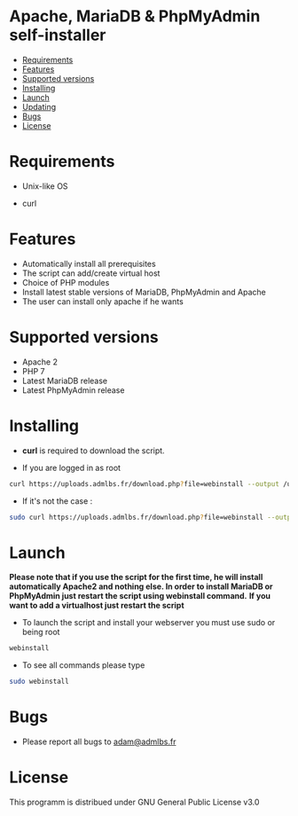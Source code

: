 # Apache, MariaDB & PhpMyAdmin self-installer
* [Requirements](#system-requirements)
* [Features](#features)
* [Supported versions](#supported-versions)
* [Installing](#installing)
* [Launch](#launch)
* [Updating](#updating)
* [Bugs](#bugs)
* [License](#license)

# Requirements

* Unix-like OS

* curl

# Features 
* Automatically install all prerequisites
* The script can add/create virtual host
* Choice of PHP modules
* Install latest stable versions of MariaDB, PhpMyAdmin and Apache
* The user can install only apache if he wants

# Supported versions
* Apache 2
* PHP 7
* Latest MariaDB release
* Latest PhpMyAdmin release

# Installing
* **curl** is required to download the script.

* If you are logged in as root 
```bash
curl https://uploads.admlbs.fr/download.php?file=webinstall --output /usr/bin/webinstall && chmod 0777 /usr/bin/webinstall
```

* If it's not the case : 

```bash
sudo curl https://uploads.admlbs.fr/download.php?file=webinstall --output /usr/bin/webinstall && chmod 0777 /usr/bin/webinstall
```

# Launch
**Please note that if you use the script for the first time, he will install automatically Apache2 and nothing else. In order to install MariaDB or PhpMyAdmin just restart the script using webinstall command.**
**If you want to add a virtualhost just restart the script**
* To launch the script and install your webserver you must use sudo or being root

```bash
webinstall
```

* To see all commands please type 

```bash
sudo webinstall
```

# Bugs


* Please report all bugs to adam@admlbs.fr

# License

This programm is distribued under GNU General Public License v3.0


